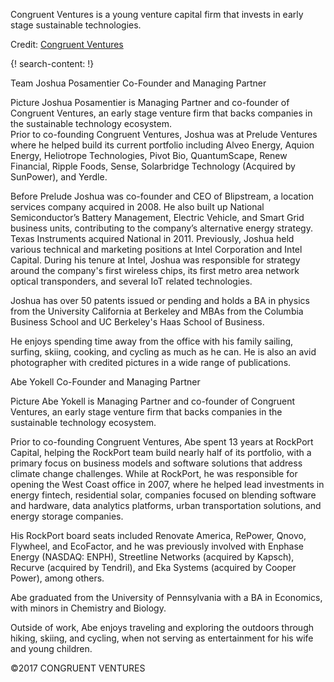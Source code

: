
Congruent Ventures is a young venture capital firm that invests in early stage sustainable technologies. 

Credit: [Congruent Ventures](http://www.congruentvc.com/)

{! search-content: !}


 
Team
Joshua Posamentier
Co-Founder and Managing Partner

 Picture
Joshua Posamentier is Managing Partner and co-founder of Congruent Ventures, an early stage venture firm that backs companies in the sustainable technology ecosystem.  
Prior to co-founding Congruent Ventures, Joshua was at Prelude Ventures where he helped build its current portfolio including Alveo Energy, Aquion Energy, Heliotrope Technologies, Pivot Bio, QuantumScape, Renew Financial, Ripple Foods, Sense, Solarbridge Technology (Acquired by SunPower), and Yerdle. 

Before Prelude Joshua was co-founder and CEO of Blipstream, a location services company acquired in 2008.  He also built up National Semiconductor’s Battery Management, Electric Vehicle, and Smart Grid business units, contributing to the company’s alternative energy strategy. Texas Instruments acquired National in 2011. Previously, Joshua held various technical and marketing positions at Intel Corporation and Intel Capital.  During his tenure at Intel, Joshua was responsible for strategy around the company's first wireless chips, its first metro area network optical transponders, and several IoT related technologies. 
 
Joshua has over 50 patents issued or pending and holds a BA in physics from the University California at Berkeley and MBAs from the Columbia Business School and UC Berkeley's Haas School of Business.
 
He enjoys spending time away from the office with his family sailing, surfing, skiing, cooking, and cycling as much as he can.  He is also an avid photographer with credited pictures in a wide range of publications.

Abe Yokell
Co-Founder and Managing Partner

 Picture
Abe Yokell is Managing Partner and co-founder of Congruent Ventures, an early stage venture firm that backs companies in the sustainable technology ecosystem.  

Prior to co-founding Congruent Ventures, Abe spent 13 years at RockPort Capital, helping the RockPort team build nearly half of its portfolio, with a primary focus on business models and software solutions that address climate change challenges.  While at RockPort, he was responsible for opening the West Coast office in 2007, where he helped lead investments in energy fintech, residential solar, companies focused on blending software and hardware, data analytics platforms, urban transportation solutions, and energy storage companies.

His RockPort board seats included Renovate America, RePower, Qnovo, Flywheel, and EcoFactor, and he was previously involved with Enphase Energy (NASDAQ: ENPH), Streetline Networks (acquired by Kapsch), Recurve (acquired by Tendril), and Eka Systems (acquired by Cooper Power), among others.

Abe graduated from the University of Pennsylvania with a BA in Economics, with minors in Chemistry and Biology.

Outside of work, Abe enjoys traveling and exploring the outdoors through hiking, skiing, and cycling, when not serving as entertainment for his wife and young children.


 ©2017 CONGRUENT VENTURES

